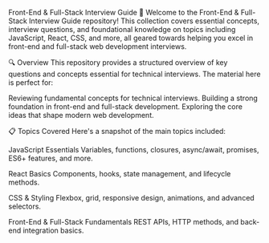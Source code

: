 Front-End & Full-Stack Interview Guide 📘
Welcome to the Front-End & Full-Stack Interview Guide repository! This collection covers essential concepts, interview questions, and foundational knowledge on topics including JavaScript, React, CSS, and more, all geared towards helping you excel in front-end and full-stack web development interviews.

🔍 Overview
This repository provides a structured overview of key questions and concepts essential for technical interviews. The material here is perfect for:

Reviewing fundamental concepts for technical interviews.
Building a strong foundation in front-end and full-stack development.
Exploring the core ideas that shape modern web development.

📋 Topics Covered
Here's a snapshot of the main topics included:

JavaScript Essentials
Variables, functions, closures, async/await, promises, ES6+ features, and more.

React Basics
Components, hooks, state management, and lifecycle methods.

CSS & Styling
Flexbox, grid, responsive design, animations, and advanced selectors.

Front-End & Full-Stack Fundamentals
REST APIs, HTTP methods, and back-end integration basics.